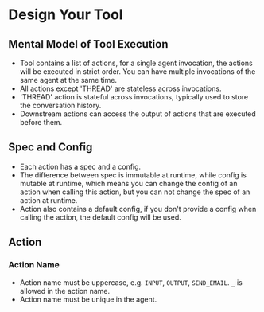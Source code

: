 # Design Your Tool

## Mental Model of Tool Execution

* Tool contains a list of actions, for a single agent invocation, the actions will be executed in strict order. You can have multiple invocations of the same agent at the same time.
* All actions except 'THREAD' are stateless across invocations.
* 'THREAD' action is stateful across invocations, typically used to store the conversation history.
* Downstream actions can access the output of actions that are executed before them.

## Spec and Config
* Each action has a spec and a config.
* The difference between spec is immutable at runtime, while config is mutable at runtime, which means you can change the config of an action when calling this action, but you can not change the spec of an action at runtime.
* Action also contains a default config, if you don't provide a config when calling the action, the default config will be used.


## Action

### Action Name

* Action name must be uppercase, e.g. `INPUT`, `OUTPUT`, `SEND_EMAIL`. `_` is allowed in the action name.
* Action name must be unique in the agent.

